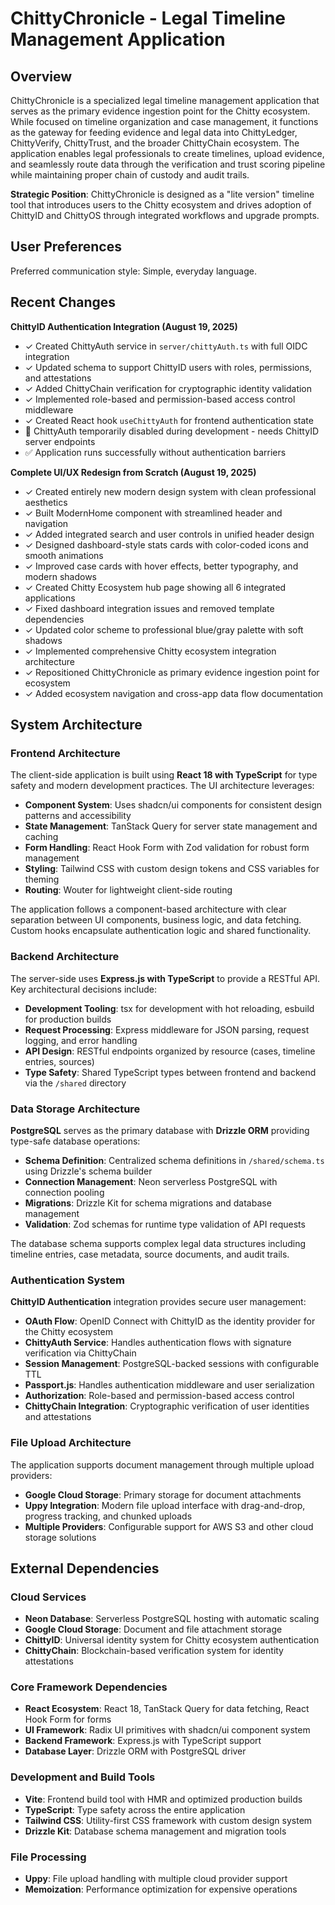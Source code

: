 # ChittyChronicle - Legal Timeline Management Application

## Overview

ChittyChronicle is a specialized legal timeline management application that serves as the primary evidence ingestion point for the Chitty ecosystem. While focused on timeline organization and case management, it functions as the gateway for feeding evidence and legal data into ChittyLedger, ChittyVerify, ChittyTrust, and the broader ChittyChain ecosystem. The application enables legal professionals to create timelines, upload evidence, and seamlessly route data through the verification and trust scoring pipeline while maintaining proper chain of custody and audit trails.

**Strategic Position**: ChittyChronicle is designed as a "lite version" timeline tool that introduces users to the Chitty ecosystem and drives adoption of ChittyID and ChittyOS through integrated workflows and upgrade prompts.

## User Preferences

Preferred communication style: Simple, everyday language.

## Recent Changes

**ChittyID Authentication Integration (August 19, 2025)**
- ✓ Created ChittyAuth service in `server/chittyAuth.ts` with full OIDC integration
- ✓ Updated schema to support ChittyID users with roles, permissions, and attestations  
- ✓ Added ChittyChain verification for cryptographic identity validation
- ✓ Implemented role-based and permission-based access control middleware
- ✓ Created React hook `useChittyAuth` for frontend authentication state
- 🔄 ChittyAuth temporarily disabled during development - needs ChittyID server endpoints
- ✅ Application runs successfully without authentication barriers

**Complete UI/UX Redesign from Scratch (August 19, 2025)**
- ✓ Created entirely new modern design system with clean professional aesthetics
- ✓ Built ModernHome component with streamlined header and navigation
- ✓ Added integrated search and user controls in unified header design
- ✓ Designed dashboard-style stats cards with color-coded icons and smooth animations
- ✓ Improved case cards with hover effects, better typography, and modern shadows
- ✓ Created Chitty Ecosystem hub page showing all 6 integrated applications
- ✓ Fixed dashboard integration issues and removed template dependencies
- ✓ Updated color scheme to professional blue/gray palette with soft shadows
- ✓ Implemented comprehensive Chitty ecosystem integration architecture
- ✓ Repositioned ChittyChronicle as primary evidence ingestion point for ecosystem
- ✓ Added ecosystem navigation and cross-app data flow documentation

## System Architecture

### Frontend Architecture

The client-side application is built using **React 18 with TypeScript** for type safety and modern development practices. The UI architecture leverages:

- **Component System**: Uses shadcn/ui components for consistent design patterns and accessibility
- **State Management**: TanStack Query for server state management and caching
- **Form Handling**: React Hook Form with Zod validation for robust form management
- **Styling**: Tailwind CSS with custom design tokens and CSS variables for theming
- **Routing**: Wouter for lightweight client-side routing

The application follows a component-based architecture with clear separation between UI components, business logic, and data fetching. Custom hooks encapsulate authentication logic and shared functionality.

### Backend Architecture

The server-side uses **Express.js with TypeScript** to provide a RESTful API. Key architectural decisions include:

- **Development Tooling**: tsx for development with hot reloading, esbuild for production builds
- **Request Processing**: Express middleware for JSON parsing, request logging, and error handling
- **API Design**: RESTful endpoints organized by resource (cases, timeline entries, sources)
- **Type Safety**: Shared TypeScript types between frontend and backend via the `/shared` directory

### Data Storage Architecture

**PostgreSQL** serves as the primary database with **Drizzle ORM** providing type-safe database operations:

- **Schema Definition**: Centralized schema definitions in `/shared/schema.ts` using Drizzle's schema builder
- **Connection Management**: Neon serverless PostgreSQL with connection pooling
- **Migrations**: Drizzle Kit for schema migrations and database management
- **Validation**: Zod schemas for runtime type validation of API requests

The database schema supports complex legal data structures including timeline entries, case metadata, source documents, and audit trails.

### Authentication System

**ChittyID Authentication** integration provides secure user management:

- **OAuth Flow**: OpenID Connect with ChittyID as the identity provider for the Chitty ecosystem
- **ChittyAuth Service**: Handles authentication flows with signature verification via ChittyChain
- **Session Management**: PostgreSQL-backed sessions with configurable TTL
- **Passport.js**: Handles authentication middleware and user serialization
- **Authorization**: Role-based and permission-based access control
- **ChittyChain Integration**: Cryptographic verification of user identities and attestations

### File Upload Architecture

The application supports document management through multiple upload providers:

- **Google Cloud Storage**: Primary storage for document attachments
- **Uppy Integration**: Modern file upload interface with drag-and-drop, progress tracking, and chunked uploads
- **Multiple Providers**: Configurable support for AWS S3 and other cloud storage solutions

## External Dependencies

### Cloud Services
- **Neon Database**: Serverless PostgreSQL hosting with automatic scaling
- **Google Cloud Storage**: Document and file attachment storage
- **ChittyID**: Universal identity system for Chitty ecosystem authentication
- **ChittyChain**: Blockchain-based verification system for identity attestations

### Core Framework Dependencies
- **React Ecosystem**: React 18, TanStack Query for data fetching, React Hook Form for forms
- **UI Framework**: Radix UI primitives with shadcn/ui component system
- **Backend Framework**: Express.js with TypeScript support
- **Database Layer**: Drizzle ORM with PostgreSQL driver

### Development and Build Tools
- **Vite**: Frontend build tool with HMR and optimized production builds
- **TypeScript**: Type safety across the entire application
- **Tailwind CSS**: Utility-first CSS framework with custom design system
- **Drizzle Kit**: Database schema management and migration tools

### File Processing
- **Uppy**: File upload handling with multiple cloud provider support
- **Memoization**: Performance optimization for expensive operations